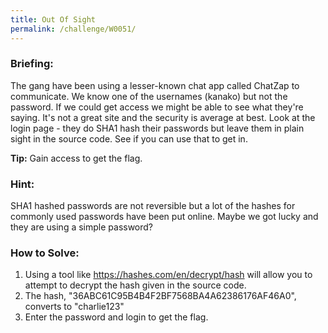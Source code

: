 ```yaml
---
title: Out Of Sight
permalink: /challenge/W0051/
---
```


### Briefing: 
The gang have been using a lesser-known chat app called ChatZap to communicate. We know one of the usernames (kanako) but not the password. If we could get access we might be able to see what they're saying.
It's not a great site and the security is average at best. Look at the login page - they do SHA1 hash their passwords but leave them in plain sight in the source code. See if you can use that to get in.

**Tip:** Gain access to get the flag.

### Hint:
SHA1 hashed passwords are not reversible but a lot of the hashes for commonly used passwords have been put online. Maybe we got lucky and they are using a simple password?

### How to Solve: 
1. Using a tool like https://hashes.com/en/decrypt/hash will allow you to attempt to decrypt the hash given in the source code.
2. The hash, "36ABC61C95B4B4F2BF7568BA4A62386176AF46A0", converts to "charlie123"
3. Enter the password and login to get the flag.
